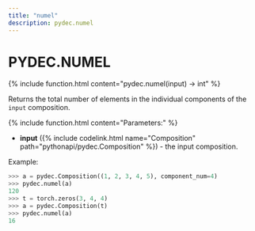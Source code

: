 ```yaml
---
title: "numel"
description: pydec.numel
---
```

# PYDEC.NUMEL
{% include function.html content="pydec.numel(input) -> int" %}

Returns the total number of elements in the individual components of the `input` composition.

{% include function.html content="Parameters:" %}

* **input** ({% include codelink.html name="Composition" path="pythonapi/pydec.Composition" %}) - the input composition.

Example:
```python
>>> a = pydec.Composition((1, 2, 3, 4, 5), component_num=4)
>>> pydec.numel(a)
120
>>> t = torch.zeros(3, 4, 4)
>>> a = pydec.Composition(t)
>>> pydec.numel(a)
16
```
